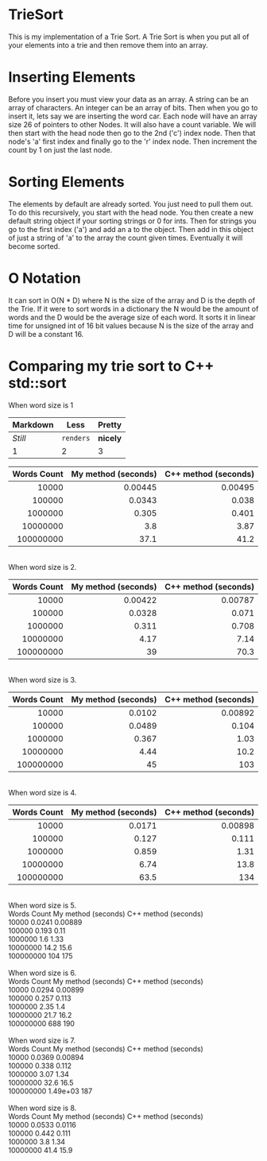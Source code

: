 # TrieSort
This is my implementation of a Trie Sort. A Trie Sort is when you put all of your elements into a trie and then remove them into an array. 
<br />
# Inserting Elements
Before you insert you must view your data as an array. A string can be an array of characters. An integer can be an array of bits. Then when you go to insert it, lets say we are inserting the word car. Each node will have an array size 26 of pointers to other Nodes. It will also have a count variable. We will then start with the head node then go to the 2nd ('c') index node. Then that node's 'a' first index and finally go to the 'r' index node. Then increment the count by 1 on just the last node.
<br />
# Sorting Elements
The elements by default are already sorted. You just need to pull them out. To do this recursively, you start with the head node. You then create a new default string object if your sorting strings or 0 for ints. Then for strings you go to the first index ('a') and add an a to the object. Then add in this object of just a string of 'a' to the array the count given times. Eventually it will become sorted.
<br />
# O Notation
It can sort in O(N * D) where N is the size of the array and D is the depth of the Trie. If it were to sort words in a dictionary the N would be the amount of words and the D would be the average size of each word. It sorts it in linear time for unsigned int of 16 bit values because N is the size of the array and D will be a constant 16.
<br />
# Comparing my trie sort to C++ std::sort
When word size is 1

Markdown | Less | Pretty
--- | --- | ---
*Still* | `renders` | **nicely**
1 | 2 | 3

|Words Count|My method (seconds)|C++ method (seconds)|
|---------:|------------------:|-------------------:|
|10000|0.00445|0.00495|
|100000|0.0343|0.038|
|1000000|0.305|0.401|
|10000000|3.8|3.87|
|100000000|37.1 |41.2|
<br />
When word size is 2.

|Words Count|My method (seconds)|C++ method (seconds)|
|----------:|------------------:|-------------------:|
|10000|0.00422|0.00787|
|100000|0.0328|0.071|
|1000000|0.311|0.708|
|10000000|4.17|7.14|
|100000000|39|70.3|
<br />
When word size is 3.

Words Count|My method (seconds)|C++ method (seconds)
|---------:|------------------:|-------------------:|
10000|0.0102|0.00892
100000|0.0489|0.104
1000000|0.367|1.03
10000000|4.44|10.2
100000000|45|103
<br />
When word size is 4.

Words Count|My method (seconds)|C++ method (seconds)
|---------:|------------------:|-------------------:|
10000|0.0171|0.00898
100000|0.127|0.111
1000000|0.859|1.31
10000000|6.74|13.8
100000000|63.5|134
<br />
When word size is 5.<br />
Words Count 	    My method (seconds) 	   C++ method (seconds)<br />
      10000 	                 0.0241 	                0.00889<br /> 
     100000 	                  0.193 	                   0.11<br /> 
    1000000 	                    1.6 	                   1.33<br /> 
   10000000 	                   14.2 	                   15.6<br /> 
  100000000 	                    104 	                    175<br /> 
<br />
When word size is 6.<br />
Words Count 	    My method (seconds) 	   C++ method (seconds)<br />
      10000 	                 0.0294 	                0.00899<br /> 
     100000 	                  0.257 	                  0.113<br />
    1000000 	                   2.35 	                    1.4<br />
   10000000 	                   21.7 	                   16.2<br />
  100000000 	                    688 	                    190<br />
<br />
When word size is 7.<br />
Words Count 	    My method (seconds) 	   C++ method (seconds)<br />
      10000 	                 0.0369 	                0.00894<br /> 
     100000 	                  0.338 	                  0.112<br />
    1000000 	                   3.07 	                   1.34<br />
   10000000 	                   32.6 	                   16.5<br />
  100000000 	               1.49e+03 	                    187<br />
<br />
When word size is 8.<br />
Words Count 	    My method (seconds) 	   C++ method (seconds)<br />
      10000 	                 0.0533 	                 0.0116<br />
     100000 	                  0.442 	                  0.111<br />
    1000000 	                    3.8 	                   1.34<br />
   10000000 	                   41.4 	                   15.9<br />
